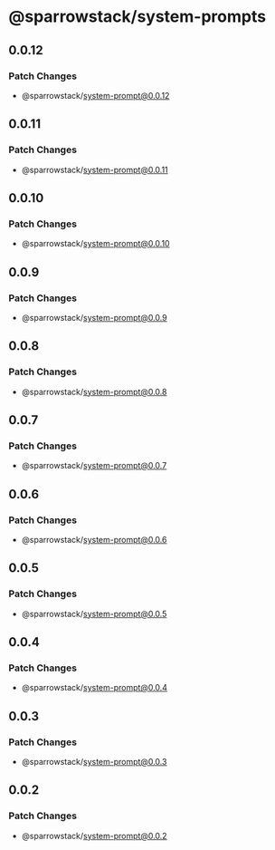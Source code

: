 # @sparrowstack/system-prompts

## 0.0.12

### Patch Changes

- @sparrowstack/system-prompt@0.0.12

## 0.0.11

### Patch Changes

- @sparrowstack/system-prompt@0.0.11

## 0.0.10

### Patch Changes

- @sparrowstack/system-prompt@0.0.10

## 0.0.9

### Patch Changes

- @sparrowstack/system-prompt@0.0.9

## 0.0.8

### Patch Changes

- @sparrowstack/system-prompt@0.0.8

## 0.0.7

### Patch Changes

- @sparrowstack/system-prompt@0.0.7

## 0.0.6

### Patch Changes

- @sparrowstack/system-prompt@0.0.6

## 0.0.5

### Patch Changes

- @sparrowstack/system-prompt@0.0.5

## 0.0.4

### Patch Changes

- @sparrowstack/system-prompt@0.0.4

## 0.0.3

### Patch Changes

- @sparrowstack/system-prompt@0.0.3

## 0.0.2

### Patch Changes

- @sparrowstack/system-prompt@0.0.2
